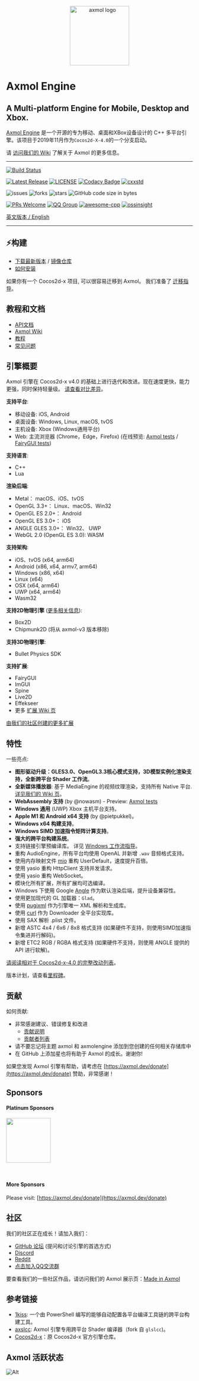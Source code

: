 <p align="center"><a href="https://axmol.dev" target="_blank" rel="noopener noreferrer"><img width="160" src="https://axmol.dev/assets/img/logo.png" alt="axmol logo"></a></p>

# Axmol Engine

## A Multi-platform Engine for Mobile, Desktop and Xbox.

[Axmol Engine](https://axmol.dev) 是一个开源的专为移动、桌面和XBox设备设计的 C++ 多平台引擎。该项目于2019年11月作为`Cocos2d-X-4.0`的一个分支启动。

请 [访问我们的 Wiki](https://github.com/axmolengine/axmol/wiki) 了解关于 Axmol 的更多信息。

***

[![Build Status](https://github.com/axmolengine/axmol/workflows/build/badge.svg)](https://github.com/axmolengine/axmol/actions?query=workflow%3Abuild)

[![Latest Release](https://img.shields.io/github/v/release/axmolengine/axmol?label=release)](https://github.com/axmolengine/axmol/releases)
[![LICENSE](https://img.shields.io/badge/license-MIT-blue.svg)](LICENSE)
[![Codacy Badge](https://app.codacy.com/project/badge/Grade/81fa1aba09ab41a98b949064b928d06e)](https://www.codacy.com/gh/axmolengine/axmol/dashboard?utm_source=github.com&amp;utm_medium=referral&amp;utm_content=axmolengine/axmol&amp;utm_campaign=Badge_Grade)
[![cxxstd](https://img.shields.io/badge/cxxstd-c++20-8A2BE2.svg)](https://github.com/axmolengine/axmol)  

![issues](https://img.shields.io/github/issues/axmolengine/axmol?style=plastic)
![forks](https://img.shields.io/github/forks/axmolengine/axmol?style=plastic)
![stars](https://img.shields.io/github/stars/axmolengine/axmol?style=plastic)
![GitHub code size in bytes](https://img.shields.io/github/languages/code-size/axmolengine/axmol?style=plastic)  

[![PRs Welcome](https://img.shields.io/badge/PRs-welcome-blue.svg)](https://github.com/axmolengine/axmol/pulls)
[![QQ Group](https://pub.idqqimg.com/wpa/images/group.png)](https://jq.qq.com/?_wv=1027&k=nvNmzOIY)
[![awesome-cpp](https://badgen.net/badge/icon/awesome-cpp/pink?icon=awesome&label&color)](https://github.com/fffaraz/awesome-cpp)
[![ossinsight](https://badgen.net/badge/icon/ossinsight/pink?icon=awesome&label&color)](https://ossinsight.io/collections/game-engine/)

[英文版本 / English](README.md)

***

## ⚡️构建

* [下载最新版本](https://github.com/axmolengine/axmol/releases) / [镜像仓库](https://gitee.com/simdsoft/axmol)
* [如何安装](docs/DevSetup.md)

如果你有一个 Cocos2d-x 项目, 可以很容易迁移到 Axmol。 我们准备了 [迁移指导](https://github.com/axmolengine/axmol/wiki/Cocos2d%E2%80%90x-migration-guide)。

## 教程和文档

* [API文档](https://axmol.dev/manual/latest/)
* [Axmol Wiki](https://github.com/axmolengine/axmol/wiki)
* [教程](https://github.com/axmolengine/axmol/wiki/Tutorials)
* [常见问题](https://github.com/axmolengine/axmol/wiki/FAQ)

## 引擎概要

Axmol 引擎在 Cocos2d-x v4.0 的基础上进行迭代和改进。现在速度更快，能力更强，同时保持轻量级。 [请查看对比差异](https://github.com/axmolengine/axmol/wiki/Axmol-vs-Cocos2d%E2%80%90x)。

**支持平台**:

* 移动设备: iOS, Android
* 桌面设备: Windows, Linux, macOS, tvOS
* 主机设备: Xbox (Windows通用平台)
* Web: 主流浏览器 (Chrome，Edge，Firefox) (在线预览: [Axmol tests](https://axmol.netlify.app/wasm/cpp-tests/cpp-tests) / [FairyGUI tests](https://axmol.netlify.app/wasm/fairygui-tests/fairygui-tests))

**支持语言**:

* C++
* Lua

**渲染后端**:

* Metal： macOS、iOS、tvOS
* OpenGL 3.3+： Linux、macOS、Win32
* OpenGL ES 2.0+： Android
* OpenGL ES 3.0+： iOS
* ANGLE GLES 3.0+： Win32、 UWP
* WebGL 2.0 (OpenGL ES 3.0): WASM

**支持架构**:

* iOS、tvOS (x64, arm64)
* Android (x86, x64, armv7, arm64)
* Windows (x86, x64)
* Linux (x64)
* OSX (x64, arm64)
* UWP (x64, arm64)
* Wasm32

**支持2D物理引擎** ([更多相关信息](https://github.com/axmolengine/axmol/wiki/2D-Physics-Engines-informations)):

* Box2D
* Chipmunk2D  (将从 axmol-v3 版本移除)

**支持3D物理引擎**:

* Bullet Physics SDK

**支持扩展**:

* FairyGUI
* ImGUI
* Spine
* Live2D
* Effekseer
* 更多 [扩展 Wiki 页](https://github.com/axmolengine/axmol/wiki/Extensions)

[由我们的社区创建的更多扩展](https://github.com/axmolengine/axmol/wiki/Made-in-Axmol) 

## 特性

一些亮点:

- **图形驱动升级：GLES3.0、OpenGL3.3核心模式支持，3D模型实例化渲染支持，全新跨平台 Shader 工作流**。
- **全新媒体播放器**: 基于 MediaEngine 的视频纹理渲染，支持所有 Native 平台. [详见我们的 Wiki 页](https://github.com/axmolengine/axmol/wiki/Media-Player)。
- **WebAssembly 支持** (by @nowasm) - Preview: [Axmol tests](https://axmol.netlify.app/wasm/cpp-tests/cpp-tests)
- **Windows 通用** (UWP) Xbox 主机平台支持。
- **Apple M1 和 Android x64 支持** (by @pietpukkel)。
- **Windows x64 构建支持**。
- **Windows SIMD 加速指令矩阵计算支持**。
- **强大的跨平台构建系统**。
- 支持链接引擎预编译库。 详见 [Windows 工作流指导](https://github.com/axmolengine/axmol/issues/564)。
- 重构 AudioEngine，所有平台均使用 OpenAL 并新增 `.wav` 音频格式支持。
- 使用内存映射文件 [mio](https://github.com/mandreyel/mio) 重构 UserDefault，速度提升百倍。 
- 使用 yasio 重构 HttpClient 支持并发请求。
- 使用 yasio 重构 WebSocket。
- 模块化所有扩展，所有扩展均可选编译。
- Windows 下使用 Google [Angle](https://github.com/google/angle) 作为默认渲染后端，提升设备兼容性。
- 使用更加现代的 GL 加载器：`Glad`。
- 使用 [pugixml](https://pugixml.org) 作为引擎唯一 XML 解析和生成库。
- 使用 [curl](https://github.com/curl/curl) 作为 Downloader 全平台实现库。
- 使用 SAX 解析 .plist 文件。
- 新增 ASTC 4x4 / 6x6 / 8x8 格式支持 (如果硬件不支持，则使用SIMD加速指令集进并行解码)。
- 新增 ETC2 RGB / RGBA 格式支持 (如果硬件不支持，则使用 ANGLE 提供的 API 进行软解)。
 
[请阅读相对于 Cocos2d-x-4.0 的完整改动列表](CHANGELOG.md)。

版本计划，请查看[里程碑](https://github.com/axmolengine/axmol/milestones)。

## 贡献

如何贡献:

* 非常感谢建议、错误修复和改进
  - [贡献说明](CONTRIBUTING.md)
  - [贡献者列表](AUTHORS.md)
* 请不要忘记将主题 axmol 和 axmolengine 添加到您创建的任何相关存储库中
* 在 GitHub 上添加星也将有助于 Axmol 的成长。谢谢你!

如果您发现 Axmol 引擎有帮助，请考虑在 [https://axmol.dev/donate](https://axmol.dev/donate) 赞助，非常感谢！

## Sponsors

#### Platinum Sponsors
<p align="left">
  <a href="https://scorewarrior.com/?ad=axmol" target=_blank><img
    src="https://cdn.prod.website-files.com/633da33305ac754156026dd8/63566f1edf5f0712f94f7f1b_sw-triangle-821890.svg" height="120"
  /></a>
</p>

<p>&nbsp;</p>

#### More Sponsors

Please visit: [https://axmol.dev/donate](https://axmol.dev/donate)

## 社区

我们的社区正在成长！请加入我们：
 * [GitHub 论坛](https://github.com/axmolengine/axmol/discussions) (提问和讨论引擎的首选方式)
 * [Discord](https://discord.gg/QjaQBhFVay)
 * [Reddit](https://www.reddit.com/r/axmol/)
 * [点击加入QQ交流群](https://jq.qq.com/?_wv=1027&k=nvNmzOIY)

要查看我们的一些社区作品，请访问我们的 Axmol 展示页：[Made in Axmol](https://github.com/axmolengine/axmol/wiki/Made-in-Axmol)

## 参考链接

- [1kiss](https://github.com/simdsoft/1kiss): 一个由 PowerShell 编写的能够自动配置各平台编译工具链的跨平台构建工具。
- [axslcc](https://github.com/axmolengine/axslcc): Axmol 引擎专用跨平台 Shader 编译器（fork 自 `glslcc`)。
- [Cocos2d-x](https://github.com/cocos2d/cocos2d-x)：原 Cocos2d-x 官方引擎仓库。

## Axmol 活跃状态

![Alt](https://repobeats.axiom.co/api/embed/6fcb8168a3af91ba9e797a1f14a3c2edc42ac56a.svg "Repobeats analytics image")
